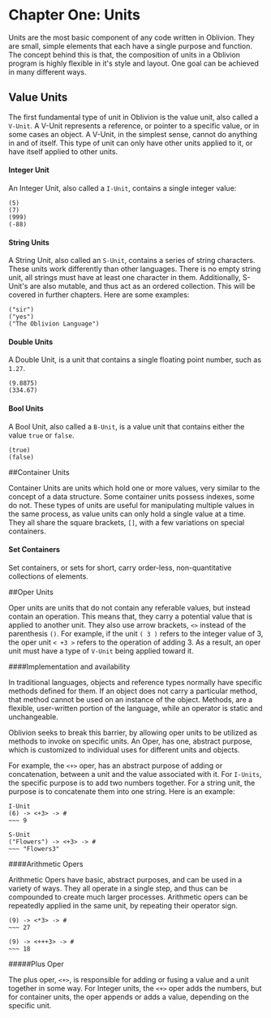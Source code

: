 # Chapter One: Units

Units are the most basic component of any code written in Oblivion. They are small, simple elements that each have a single purpose and function. The concept behind this is that, the composition of units in a Oblivion program is highly flexible in it's style and layout. One goal can be achieved in many different ways.

## Value Units

The first fundamental type of unit in Oblivion is the value unit, also called a `V-Unit`. A V-Unit represents a reference, or pointer to a specific value, or in some cases an object. A V-Unit, in the simplest sense, cannot do anything in and of itself. This type of unit can only have other units applied to it, or have itself applied to other units.

#### Integer Unit

An Integer Unit, also called a `I-Unit`, contains a single integer value:

```
(5)
(7)
(999)
(-88)
```
#### String Units

A String Unit, also called an `S-Unit`, contains a series of string characters. These units work differently than other languages. There is no empty string unit, all strings must have at least one character in them. Additionally, S-Unit's are also mutable, and thus act as an ordered collection. This will be covered in further chapters. Here are some examples:

```
("sir")
("yes")
("The Oblivion Language")
```
#### Double Units

A Double Unit, is a unit that contains a single floating point number, such as `1.27`.

```
(9.8875)
(334.67)
```

#### Bool Units

A Bool Unit, also called a `B-Unit`, is a value unit that contains either the value `true` or `false`.

```
(true)
(false)
```

##Container Units

Container Units are units which hold one or more values, very similar to the concept of a data structure. Some container units possess indexes, some do not. These types of units are useful for manipulating multiple values in the same process, as value units can only hold a single value at a time. They all share the square brackets, `[]`, with a few variations on special containers.

#### Set Containers

Set containers, or sets for short, carry order-less, non-quantitative collections of elements. 



##Oper Units

Oper units are units that do not contain any referable values, but instead contain an operation. This means that, they carry a potential value that is applied to another unit. They also use arrow brackets, `<>` instead of the parenthesis `()`. For example, if the unit `( 3 )` refers to the integer value of 3, the oper unit `< +3 >` refers to the operation of adding 3. As a result, an oper unit must have a type of `V-Unit` being applied toward it.

####Implementation and availability

In traditional languages, objects and reference types normally have specific methods defined for them. If an object does not carry a particular method, that method cannot be used on an instance of the object. Methods, are a flexible, user-written portion of the language, while an operator is static and unchangeable.

Oblivion seeks to break this barrier, by allowing oper units to be utilized as methods to invoke on specific units. An Oper, has one, abstract purpose, which is customized to individual uses for different units and objects.

For example, the `<+>` oper, has an abstract purpose of adding or concatenation, between a unit and the value associated with it. For `I-Units`, the specific purpose is to add two numbers together. For a string unit, the purpose is to concatenate them into one string. Here is an example:

```
I-Unit 
(6) -> <+3> -> #
~~~ 9

S-Unit
("Flowers") -> <+3> -> #
~~~ "Flowers3"
```

####Arithmetic Opers

Arithmetic Opers have basic, abstract purposes, and can be used in a variety of ways. They all operate in a single step, and thus can be compounded to create much larger processes. Arithmetic opers can be repeatedly applied in the same unit, by repeating their operator sign.

```
(9) -> <*3> -> #
~~~ 27

(9) -> <+++3> -> #
~~~ 18
```

#####Plus Oper

The plus oper, `<+>`, is responsible for adding or fusing a value and a unit together in some way. For Integer units, the `<+>` oper adds the numbers, but for container units, the oper appends or adds a value, depending on the specific unit.